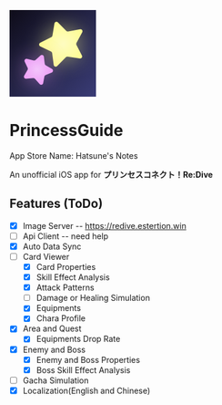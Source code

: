 ![Hatsune's Notes](./PrincessGuide/Assets.xcassets/AppIcon.appiconset/icon_76pt%402x.png)
# PrincessGuide
App Store Name: Hatsune's Notes

An unofficial iOS app for **プリンセスコネクト！Re:Dive**

## Features (ToDo)
- [x] Image Server -- <https://redive.estertion.win>
- [ ] Api Client  -- need help
- [x] Auto Data Sync
- [ ] Card Viewer
    - [x] Card Properties
    - [x] Skill Effect Analysis
    - [x] Attack Patterns
    - [ ] Damage or Healing Simulation
    - [x] Equipments
    - [x] Chara Profile
- [x] Area and Quest
    - [x] Equipments Drop Rate
- [x] Enemy and Boss
    - [x] Enemy and Boss Properties
    - [x] Boss Skill Effect Analysis
- [ ] Gacha Simulation
- [x] Localization(English and Chinese)

